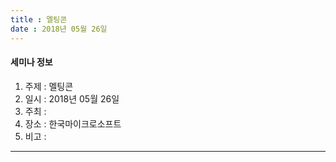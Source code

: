 ```yaml
---
title : 멜팅콘
date : 2018년 05월 26일
---
```


#### 세미나 정보
1. 주제 : 멜팅콘
2. 일시 : 2018년 05월 26일
3. 주최 : 
4. 장소 : 한국마이크로소프트
5. 비고 : 

---

